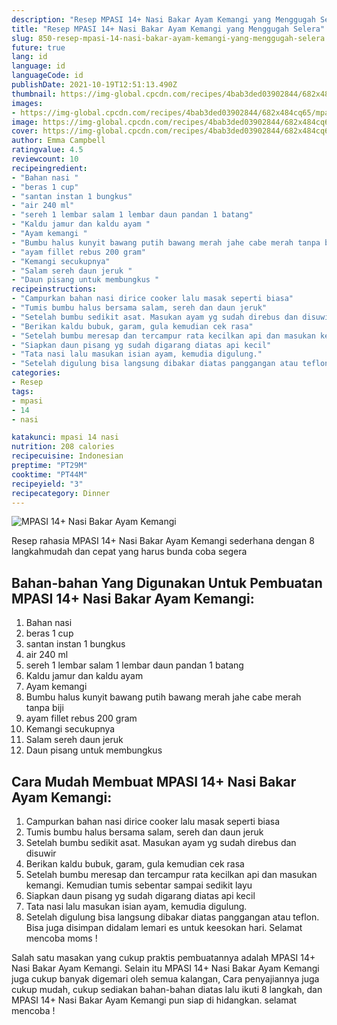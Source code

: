 ```yaml
---
description: "Resep MPASI 14+ Nasi Bakar Ayam Kemangi yang Menggugah Selera"
title: "Resep MPASI 14+ Nasi Bakar Ayam Kemangi yang Menggugah Selera"
slug: 850-resep-mpasi-14-nasi-bakar-ayam-kemangi-yang-menggugah-selera
future: true
lang: id
language: id
languageCode: id
publishDate: 2021-10-19T12:51:13.490Z 
thumbnail: https://img-global.cpcdn.com/recipes/4bab3ded03902844/682x484cq65/mpasi-14-nasi-bakar-ayam-kemangi-foto-resep-utama.png
images:
- https://img-global.cpcdn.com/recipes/4bab3ded03902844/682x484cq65/mpasi-14-nasi-bakar-ayam-kemangi-foto-resep-utama.png
image: https://img-global.cpcdn.com/recipes/4bab3ded03902844/682x484cq65/mpasi-14-nasi-bakar-ayam-kemangi-foto-resep-utama.png
cover: https://img-global.cpcdn.com/recipes/4bab3ded03902844/682x484cq65/mpasi-14-nasi-bakar-ayam-kemangi-foto-resep-utama.png
author: Emma Campbell
ratingvalue: 4.5
reviewcount: 10
recipeingredient:
- "Bahan nasi "
- "beras 1 cup"
- "santan instan 1 bungkus"
- "air 240 ml"
- "sereh 1 lembar salam 1 lembar daun pandan 1 batang"
- "Kaldu jamur dan kaldu ayam "
- "Ayam kemangi "
- "Bumbu halus kunyit bawang putih bawang merah jahe cabe merah tanpa biji "
- "ayam fillet rebus 200 gram"
- "Kemangi secukupnya"
- "Salam sereh daun jeruk "
- "Daun pisang untuk membungkus "
recipeinstructions:
- "Campurkan bahan nasi dirice cooker lalu masak seperti biasa"
- "Tumis bumbu halus bersama salam, sereh dan daun jeruk"
- "Setelah bumbu sedikit asat. Masukan ayam yg sudah direbus dan disuwir"
- "Berikan kaldu bubuk, garam, gula kemudian cek rasa"
- "Setelah bumbu meresap dan tercampur rata kecilkan api dan masukan kemangi. Kemudian tumis sebentar sampai sedikit layu"
- "Siapkan daun pisang yg sudah digarang diatas api kecil"
- "Tata nasi lalu masukan isian ayam, kemudia digulung."
- "Setelah digulung bisa langsung dibakar diatas panggangan atau teflon. Bisa juga disimpan didalam lemari es untuk keesokan hari. Selamat mencoba moms !"
categories:
- Resep
tags:
- mpasi
- 14
- nasi

katakunci: mpasi 14 nasi 
nutrition: 208 calories
recipecuisine: Indonesian
preptime: "PT29M"
cooktime: "PT44M"
recipeyield: "3"
recipecategory: Dinner
---
```



![MPASI 14+ Nasi Bakar Ayam Kemangi](https://img-global.cpcdn.com/recipes/4bab3ded03902844/682x484cq65/mpasi-14-nasi-bakar-ayam-kemangi-foto-resep-utama.png)

Resep rahasia MPASI 14+ Nasi Bakar Ayam Kemangi  sederhana dengan 8 langkahmudah dan cepat yang harus bunda coba segera

<!--inarticleads1-->

## Bahan-bahan Yang Digunakan Untuk Pembuatan MPASI 14+ Nasi Bakar Ayam Kemangi:

1. Bahan nasi 
1. beras 1 cup
1. santan instan 1 bungkus
1. air 240 ml
1. sereh 1 lembar salam 1 lembar daun pandan 1 batang
1. Kaldu jamur dan kaldu ayam 
1. Ayam kemangi 
1. Bumbu halus kunyit bawang putih bawang merah jahe cabe merah tanpa biji 
1. ayam fillet rebus 200 gram
1. Kemangi secukupnya
1. Salam sereh daun jeruk 
1. Daun pisang untuk membungkus 



<!--inarticleads2-->

## Cara Mudah Membuat MPASI 14+ Nasi Bakar Ayam Kemangi:

1. Campurkan bahan nasi dirice cooker lalu masak seperti biasa
1. Tumis bumbu halus bersama salam, sereh dan daun jeruk
1. Setelah bumbu sedikit asat. Masukan ayam yg sudah direbus dan disuwir
1. Berikan kaldu bubuk, garam, gula kemudian cek rasa
1. Setelah bumbu meresap dan tercampur rata kecilkan api dan masukan kemangi. Kemudian tumis sebentar sampai sedikit layu
1. Siapkan daun pisang yg sudah digarang diatas api kecil
1. Tata nasi lalu masukan isian ayam, kemudia digulung.
1. Setelah digulung bisa langsung dibakar diatas panggangan atau teflon. Bisa juga disimpan didalam lemari es untuk keesokan hari. Selamat mencoba moms !




Salah satu masakan yang cukup praktis pembuatannya adalah  MPASI 14+ Nasi Bakar Ayam Kemangi. Selain itu  MPASI 14+ Nasi Bakar Ayam Kemangi  juga cukup banyak digemari oleh semua kalangan, Cara penyajiannya juga cukup mudah, cukup sediakan bahan-bahan diatas lalu ikuti 8 langkah, dan  MPASI 14+ Nasi Bakar Ayam Kemangi  pun siap di hidangkan. selamat mencoba !
